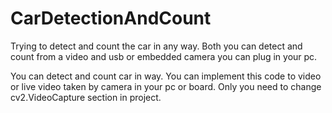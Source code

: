 # CarDetectionAndCount
Trying to detect and count the car in any way. Both you can detect and count from a video and usb or embedded camera you can plug in your pc.

You can detect and count car in way. You can implement this code to video or live video taken by camera in your pc or board. Only you need to change cv2.VideoCapture section in project.

